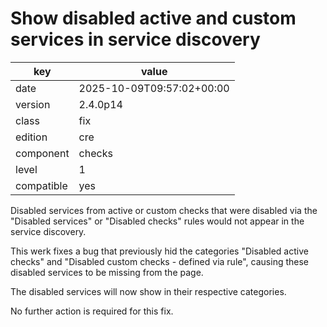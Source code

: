 [//]: # (werk v2)
# Show disabled active and custom services in service discovery

key        | value
---------- | ---
date       | 2025-10-09T09:57:02+00:00
version    | 2.4.0p14
class      | fix
edition    | cre
component  | checks
level      | 1
compatible | yes

Disabled services from active or custom checks that were disabled via
the "Disabled services" or "Disabled checks" rules would not appear in
the service discovery.

This werk fixes a bug that previously hid the categories "Disabled
active checks" and "Disabled custom checks - defined via rule", causing
these disabled services to be missing from the page.

The disabled services will now show in their respective categories.

No further action is required for this fix.
